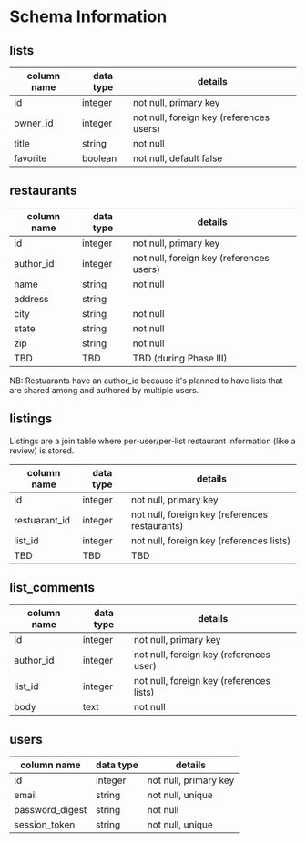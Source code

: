 # Schema Information

## lists
column name | data type | details
------------|-----------|-----------------------
id          | integer   | not null, primary key
owner_id    | integer   | not null, foreign key (references users)
title       | string    | not null
favorite    | boolean   | not null, default false

## restaurants
column name | data type | details
------------|-----------|-----------------------
id          | integer   | not null, primary key
author_id   | integer   | not null, foreign key (references users)
name        | string    | not null
address     | string    |
city        | string    | not null
state       | string    | not null
zip         | string    | not null
TBD         | TBD       | TBD (during Phase III)

NB: Restuarants have an author_id because it's planned to have lists that are
shared among and authored by multiple users.

## listings

Listings are a join table where per-user/per-list restaurant information (like a review) is stored.

column name   | data type | details
--------------|-----------|-----------------------
id            | integer   | not null, primary key
restuarant_id | integer   | not null, foreign key (references restaurants)
list_id       | integer   | not null, foreign key (references lists)
TBD           | TBD       | TBD

## list_comments
column name | data type | details
------------|-----------|-----------------------
id          | integer   | not null, primary key
author_id   | integer   | not null, foreign key (references user)
list_id     | integer   | not null, foreign key (references lists)
body        | text      | not null

## users
column name     | data type | details
----------------|-----------|-----------------------
id              | integer   | not null, primary key
email           | string    | not null, unique
password_digest | string    | not null
session_token   | string    | not null, unique
